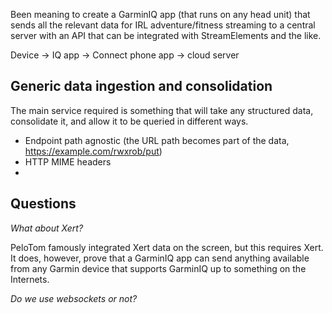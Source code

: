 Been meaning to create a GarminIQ app (that runs on any head unit) that sends all the relevant data for IRL adventure/fitness streaming to a central server with an API that can be integrated with StreamElements and the like.

Device -> IQ app -> Connect phone app -> cloud server

## Generic data ingestion and consolidation

The main service required is something that will take any structured data, consolidate it, and allow it to be queried in different ways.

- Endpoint path agnostic (the URL path becomes part of the data, https://example.com/rwxrob/put)
- HTTP MIME headers
- 
## Questions

*What about Xert?*

PeloTom famously integrated Xert data on the screen, but this requires Xert. It does, however, prove that a GarminIQ app can send anything available from any Garmin device that supports GarminIQ up to something on the Internets.

*Do we use websockets or not?*

